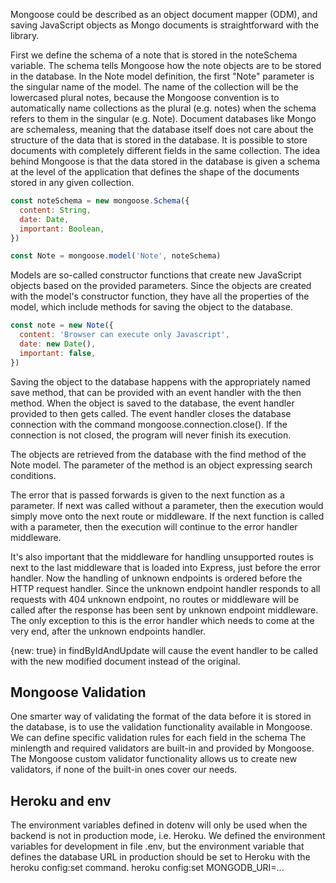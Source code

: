 Mongoose could be described as an object document mapper (ODM), and saving JavaScript objects as Mongo documents is straightforward with the library.

First we define the schema of a note that is stored in the noteSchema variable. The schema tells Mongoose how the note objects are to be stored in the database.
In the Note model definition, the first "Note" parameter is the singular name of the model. The name of the collection will be the lowercased plural notes, because the Mongoose convention is to automatically name collections as the plural (e.g. notes) when the schema refers to them in the singular (e.g. Note).
Document databases like Mongo are schemaless, meaning that the database itself does not care about the structure of the data that is stored in the database. It is possible to store documents with completely different fields in the same collection.
The idea behind Mongoose is that the data stored in the database is given a schema at the level of the application that defines the shape of the documents stored in any given collection.
```JavaScript
const noteSchema = new mongoose.Schema({
  content: String,
  date: Date,
  important: Boolean,
})

const Note = mongoose.model('Note', noteSchema)
```

Models are so-called constructor functions that create new JavaScript objects based on the provided parameters. Since the objects are created with the model's constructor function, they have all the properties of the model, which include methods for saving the object to the database.
```JavaScript
const note = new Note({
  content: 'Browser can execute only Javascript',
  date: new Date(),
  important: false,
})
```

Saving the object to the database happens with the appropriately named save method, that can be provided with an event handler with the then method. When the object is saved to the database, the event handler provided to then gets called. The event handler closes the database connection with the command mongoose.connection.close(). If the connection is not closed, the program will never finish its execution.

The objects are retrieved from the database with the find method of the Note model. The parameter of the method is an object expressing search conditions.


The error that is passed forwards is given to the next function as a parameter. If next was called without a parameter, then the execution would simply move onto the next route or middleware. If the next function is called with a parameter, then the execution will continue to the error handler middleware.

It's also important that the middleware for handling unsupported routes is next to the last middleware that is loaded into Express, just before the error handler.
Now the handling of unknown endpoints is ordered before the HTTP request handler. Since the unknown endpoint handler responds to all requests with 404 unknown endpoint, no routes or middleware will be called after the response has been sent by unknown endpoint middleware. The only exception to this is the error handler which needs to come at the very end, after the unknown endpoints handler.

{new: true} in findByIdAndUpdate will cause the event handler to be called with the new modified document instead of the original.


## Mongoose Validation
One smarter way of validating the format of the data before it is stored in the database, is to use the validation functionality available in Mongoose.
We can define specific validation rules for each field in the schema
The minlength and required validators are built-in and provided by Mongoose. The Mongoose custom validator functionality allows us to create new validators, if none of the built-in ones cover our needs.

## Heroku and env
The environment variables defined in dotenv will only be used when the backend is not in production mode, i.e. Heroku.
We defined the environment variables for development in file .env, but the environment variable that defines the database URL in production should be set to Heroku with the heroku config:set command.
heroku config:set MONGODB_URI=...